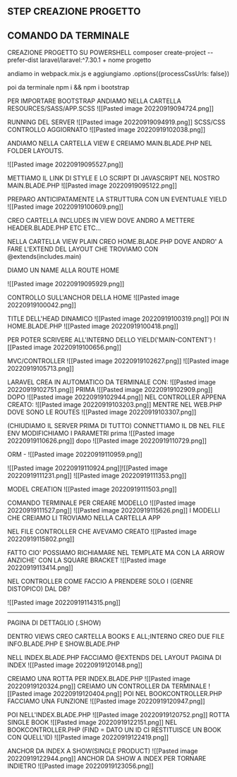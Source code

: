 ## STEP CREAZIONE PROGETTO

## [](https://github.com/virtu-alex/appunti-classe-68/blob/main/Alessio/2022-09-19.md#comando-da-terminale)COMANDO DA TERMINALE

CREAZIONE PROGETTO SU POWERSHELL composer create-project --prefer-dist laravel/laravel:^7.30.1 + nome progetto

andiamo in webpack.mix.js e aggiungiamo .options({processCssUrls: false})

poi da terminale npm i && npm i bootstrap

PER IMPORTARE BOOTSTRAP ANDIAMO NELLA CARTELLA RESOURCES/SASS/APP.SCSS ![[Pasted image 20220919094724.png]]

RUNNING DEL SERVER ![[Pasted image 20220919094919.png]] SCSS/CSS CONTROLLO AGGIORNATO ![[Pasted image 20220919102038.png]]

ANDIAMO NELLA CARTELLA VIEW E CREIAMO MAIN.BLADE.PHP NEL FOLDER LAYOUTS.

![[Pasted image 20220919095527.png]]

METTIAMO IL LINK DI STYLE E LO SCRIPT DI JAVASCRIPT NEL NOSTRO MAIN.BLADE.PHP ![[Pasted image 20220919095122.png]]

PREPARO ANTICIPATAMENTE LA STRUTTURA CON UN EVENTUALE YIELD ![[Pasted image 20220919100609.png]]

CREO CARTELLA INCLUDES IN VIEW DOVE ANDRO A METTERE HEADER.BLADE.PHP ETC ETC...

NELLA CARTELLA VIEW PLAIN CREO HOME.BLADE.PHP DOVE ANDRO' A FARE L'EXTEND DEL LAYOUT CHE TROVIAMO CON @extends(includes.main)

DIAMO UN NAME ALLA ROUTE HOME

![[Pasted image 20220919095929.png]]

CONTROLLO SULL'ANCHOR DELLA HOME ![[Pasted image 20220919100042.png]]

TITLE DELL'HEAD DINAMICO ![[Pasted image 20220919100319.png]] POI IN HOME.BLADE.PHP ![[Pasted image 20220919100418.png]]

PER POTER SCRIVERE ALL'INTERNO DELLO YIELD('MAIN-CONTENT') ![[Pasted image 20220919100656.png]]

MVC/CONTROLLER ![[Pasted image 20220919102627.png]] ![[Pasted image 20220919105713.png]]

LARAVEL CREA IN AUTOMATICO DA TERMINALE CON: ![[Pasted image 20220919102751.png]] PRIMA ![[Pasted image 20220919102909.png]] DOPO ![[Pasted image 20220919102944.png]] NEL CONTROLLER APPENA CREATO: ![[Pasted image 20220919103203.png]] MENTRE NEL WEB.PHP DOVE SONO LE ROUTES ![[Pasted image 20220919103307.png]]

(CHIUDIAMO IL SERVER PRIMA DI TUTTO) CONNETTIAMO IL DB NEL FILE ENV MODIFICHIAMO I PARAMETRI prima ![[Pasted image 20220919110626.png]] dopo ![[Pasted image 20220919110729.png]]

ORM - ![[Pasted image 20220919110959.png]]

![[Pasted image 20220919110924.png]]![[Pasted image 20220919111231.png]] ![[Pasted image 20220919111353.png]]

MODEL CREATION ![[Pasted image 20220919111503.png]]

COMANDO TERMINALE PER CREARE MODELLO ![[Pasted image 20220919111527.png]] ![[Pasted image 20220919115626.png]] I MODELLI CHE CREIAMO LI TROVIAMO NELLA CARTELLA APP

NEL FILE CONTROLLER CHE AVEVAMO CREATO ![[Pasted image 20220919115802.png]]

FATTO CIO' POSSIAMO RICHIAMARE NEL TEMPLATE MA CON LA ARROW ANZICHE' CON LA SQUARE BRACKET ![[Pasted image 20220919113414.png]]

NEL CONTROLLER COME FACCIO A PRENDERE SOLO I (GENRE DISTOPICO) DAL DB?

![[Pasted image 20220919114315.png]]

---

PAGINA DI DETTAGLIO (.SHOW)

DENTRO VIEWS CREO CARTELLA BOOKS E ALL;INTERNO CREO DUE FILE INFO.BLADE.PHP E SHOW.BLADE.PHP

NELL INDEX.BLADE.PHP FACCIAMO @EXTENDS DEL LAYOUT PAGINA DI INDEX ![[Pasted image 20220919120148.png]]

CREIAMO UNA ROTTA PER INDEX.BLADE.PHP ![[Pasted image 20220919120324.png]] CREIAMO UN CONTROLLER DA TERMINALE ![[Pasted image 20220919120404.png]] POI NEL BOOKCONTROLLER.PHP FACCIAMO UNA FUNZIONE ![[Pasted image 20220919120947.png]]

POI NELL'INDEX.BLADE.PHP ![[Pasted image 20220919120752.png]] ROTTA SINGLE BOOK ![[Pasted image 20220919122151.png]] NEL BOOKCONTROLLER.PHP (FIND = DATO UN ID CI RESTITUISCE UN BOOK CON QUELL'ID) ![[Pasted image 20220919122419.png]]

ANCHOR DA INDEX A SHOW(SINGLE PRODUCT) ![[Pasted image 20220919122944.png]] ANCHOR DA SHOW A INDEX PER TORNARE INDIETRO ![[Pasted image 20220919123056.png]]